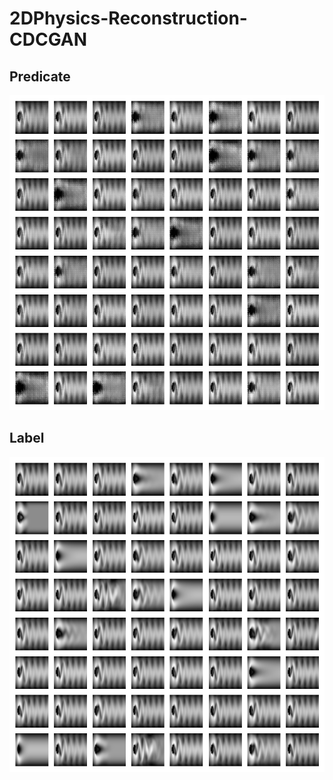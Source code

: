 # 2DPhysics-Reconstruction-CDCGAN
## Predicate
![predicate](./output/display/predicate.png)
## Label
![label](./output/display/label.png)
